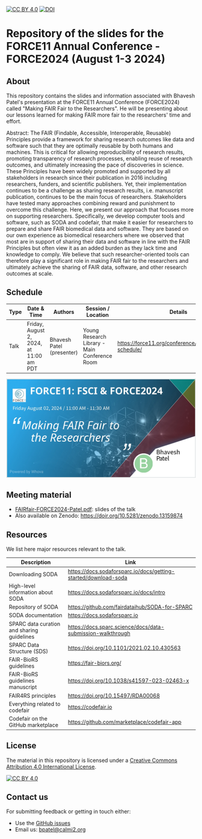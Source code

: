 [![CC BY 4.0][cc-by-shield]][cc-by]
[![DOI](https://zenodo.org/badge/DOI/10.5281/zenodo.13159874.svg)](https://doi.org/10.5281/zenodo.13159874)

[cc-by]: http://creativecommons.org/licenses/by/4.0/
[cc-by-shield]: https://img.shields.io/badge/License-CC%20BY%204.0-lightgrey.svg
[cc-by-image]: https://i.creativecommons.org/l/by/4.0/88x31.png

# Repository of the slides for the FORCE11 Annual Conference - FORCE2024 (August 1-3 2024)

## About

This repository contains the slides and information associated with Bhavesh Patel's presentation at the FORCE11 Annual Conference (FORCE2024) called "Making FAIR Fair to the Researchers". He will be presenting about our lessons learned for making FAIR more fair to the researchers' time and effort.

Abstract: The FAIR (Findable, Accessible, Interoperable, Reusable) Principles provide a framework for sharing research outcomes like data and software such that they are optimally reusable by both humans and machines. This is critical for allowing reproducibility of research results, promoting transparency of research processes, enabling reuse of research outcomes, and ultimately increasing the pace of discoveries in science. These Principles have been widely promoted and supported by all stakeholders in research since their publication in 2016 including researchers, funders, and scientific publishers. Yet, their implementation continues to be a challenge as sharing research results, i.e. manuscript publication, continues to be the main focus of researchers. Stakeholders have tested many approaches combining reward and punishment to overcome this challenge. Here, we present our approach that focuses more on supporting researchers. Specifically, we develop computer tools and software, such as SODA and codefair, that make it easier for researchers to prepare and share FAIR biomedical data and software. They are based on our own experience as biomedical researchers where we observed that most are in support of sharing their data and software in line with the FAIR Principles but often view it as an added burden as they lack time and knowledge to comply. We believe that such researcher-oriented tools can therefore play a significant role in making FAIR fair to the researchers and ultimately achieve the sharing of FAIR data, software, and other research outcomes at scale.

## Schedule

| Type            | Date & Time             | Authors                          | Session / Location                                              | Details |
| --------------- | -----------------|--------------------------------- |------------------------------------------------------ |------------------- |
| Talk      |  Friday, August 2, 2024, at 11:00 am PDT | Bhavesh Patel (presenter)|  Young Research Library - Main Conference Room | https://force11.org/conference/post/force2024-schedule/

<p align="center">
  <img src="force2024-patel.png" alt="interface" width="600">
  <br/>
  </img>
</p>


## Meeting material
- [FAIRfair-FORCE2024-Patel.pdf](FAIRfair-FORCE2024-Patel.pdf): slides of the talk
- Also available on Zenodo: https://doir.org/10.5281/zenodo.13159874

## Resources

We list here major resources relevant to the talk.

| Description                                         | Link                                                              |
| --------------------------------------------------  | ----------------------------------------------------------------- |
| Downloading SODA                             | https://docs.sodaforsparc.io/docs/getting-started/download-soda |
| High-level information about SODA                             | https://docs.sodaforsparc.io/docs/intro  |
| Repository of SODA             | https://github.com/fairdataihub/SODA-for-SPARC|
| SODA documentation  | https://docs.sodaforsparc.io |
| SPARC data curation and sharing guidelines  | https://docs.sparc.science/docs/data-submission-walkthrough |
| SPARC Data Structure (SDS)  | https://doi.org/10.1101/2021.02.10.430563 |
| FAIR-BioRS guidelines                           | https://fair-biors.org/ |
| FAIR-BioRS guidelines manuscript                          | https://doi.org/10.1038/s41597-023-02463-x |
| FAIR4RS principles                          | https://doi.org/10.15497/RDA00068 |
| Everything related to codefair                         | https://codefair.io |
| Codefair on the GitHub marketplace                         | https://github.com/marketplace/codefair-app |



## License
The material in this repository is licensed under a
[Creative Commons Attribution 4.0 International License][cc-by].

[![CC BY 4.0][cc-by-image]][cc-by]

## Contact us
For submitting feedback or getting in touch either:
- Use the [GitHub issues](https://github.com/fairdataihub/FAIRfair-FORCE2024/issues) 
- Email us: bpatel@calmi2.org

